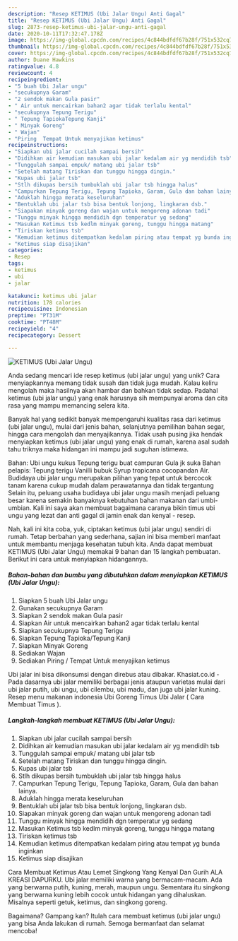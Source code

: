 ```yaml
---
description: "Resep KETIMUS (Ubi Jalar Ungu) Anti Gagal"
title: "Resep KETIMUS (Ubi Jalar Ungu) Anti Gagal"
slug: 2873-resep-ketimus-ubi-jalar-ungu-anti-gagal
date: 2020-10-11T17:32:47.178Z
image: https://img-global.cpcdn.com/recipes/4c844bdfdf67b28f/751x532cq70/ketimus-ubi-jalar-ungu-foto-resep-utama.jpg
thumbnail: https://img-global.cpcdn.com/recipes/4c844bdfdf67b28f/751x532cq70/ketimus-ubi-jalar-ungu-foto-resep-utama.jpg
cover: https://img-global.cpcdn.com/recipes/4c844bdfdf67b28f/751x532cq70/ketimus-ubi-jalar-ungu-foto-resep-utama.jpg
author: Duane Hawkins
ratingvalue: 4.8
reviewcount: 4
recipeingredient:
- "5 buah Ubi Jalar ungu"
- "secukupnya Garam"
- "2 sendok makan Gula pasir"
- " Air untuk mencairkan bahan2 agar tidak terlalu kental"
- "secukupnya Tepung Terigu"
- " Tepung TapiokaTepung Kanji"
- " Minyak Goreng"
- " Wajan"
- "Piring  Tempat Untuk menyajikan ketimus"
recipeinstructions:
- "Siapkan ubi jalar cucilah sampai bersih"
- "Didihkan air kemudian masukan ubi jalar kedalam air yg mendidih tsb"
- "Tunggulah sampai empuk/ matang ubi jalar tsb"
- "Setelah matang Tiriskan dan tunggu hingga dingin."
- "Kupas ubi jalar tsb"
- "Stlh dikupas bersih tumbuklah ubi jalar tsb hingga halus"
- "Campurkan Tepung Terigu, Tepung Tapioka, Garam, Gula dan bahan lainya."
- "Aduklah hingga merata keseluruhan"
- "Bentuklah ubi jalar tsb bisa bentuk lonjong, lingkaran dsb."
- "Siapakan minyak goreng dan wajan untuk mengoreng adonan tadi"
- "Tunggu minyak hingga mendidih dgn temperatur yg sedang"
- "Masukan Ketimus tsb kedlm minyak goreng, tunggu hingga matang"
- "Tiriskan ketimus tsb"
- "Kemudian ketimus ditempatkan kedalam piring atau tempat yg bunda inginkan"
- "Ketimus siap disajikan"
categories:
- Resep
tags:
- ketimus
- ubi
- jalar

katakunci: ketimus ubi jalar 
nutrition: 178 calories
recipecuisine: Indonesian
preptime: "PT31M"
cooktime: "PT48M"
recipeyield: "4"
recipecategory: Dessert

---
```



![KETIMUS (Ubi Jalar Ungu)](https://img-global.cpcdn.com/recipes/4c844bdfdf67b28f/751x532cq70/ketimus-ubi-jalar-ungu-foto-resep-utama.jpg)

Anda sedang mencari ide resep ketimus (ubi jalar ungu) yang unik? Cara menyiapkannya memang tidak susah dan tidak juga mudah. Kalau keliru mengolah maka hasilnya akan hambar dan bahkan tidak sedap. Padahal ketimus (ubi jalar ungu) yang enak harusnya sih mempunyai aroma dan cita rasa yang mampu memancing selera kita.

Banyak hal yang sedikit banyak mempengaruhi kualitas rasa dari ketimus (ubi jalar ungu), mulai dari jenis bahan, selanjutnya pemilihan bahan segar, hingga cara mengolah dan menyajikannya. Tidak usah pusing jika hendak menyiapkan ketimus (ubi jalar ungu) yang enak di rumah, karena asal sudah tahu triknya maka hidangan ini mampu jadi suguhan istimewa.

Bahan: Ubi ungu kukus Tepung terigu buat campuran Gula jk suka Bahan pelapis: Tepung terigu Vanilli bubuk Syrup tropicana cocopandan Air. Budidaya ubi jalar ungu merupakan pilihan yang tepat untuk bercocok tanam karena cukup mudah dalam perawatannya dan tidak tergantung Selain itu, peluang usaha budidaya ubi jalar ungu masih menjadi peluang besar karena semakin banyaknya kebutuhan bahan makanan dari umbi-umbian. Kali ini saya akan membuat bagaimana caranya bikin timus ubi ungu yang lezat dan anti gagal di jamin enak dan kenyal - resep.


Nah, kali ini kita coba, yuk, ciptakan ketimus (ubi jalar ungu) sendiri di rumah. Tetap berbahan yang sederhana, sajian ini bisa memberi manfaat untuk membantu menjaga kesehatan tubuh kita. Anda dapat membuat KETIMUS (Ubi Jalar Ungu) memakai 9 bahan dan 15 langkah pembuatan. Berikut ini cara untuk menyiapkan hidangannya.

<!--inarticleads1-->

##### Bahan-bahan dan bumbu yang dibutuhkan dalam menyiapkan KETIMUS (Ubi Jalar Ungu):

1. Siapkan 5 buah Ubi Jalar ungu
1. Gunakan secukupnya Garam
1. Siapkan 2 sendok makan Gula pasir
1. Siapkan  Air untuk mencairkan bahan2 agar tidak terlalu kental
1. Siapkan secukupnya Tepung Terigu
1. Siapkan  Tepung Tapioka/Tepung Kanji
1. Siapkan  Minyak Goreng
1. Sediakan  Wajan
1. Sediakan Piring / Tempat Untuk menyajikan ketimus


Ubi jalar ini bisa dikonsumsi dengan direbus atau dibakar. Khasiat.co.id - Pada dasarnya ubi jalar memiliki berbagai jenis ataupun varietas mulai dari ubi jalar putih, ubi ungu, ubi cilembu, ubi madu, dan juga ubi jalar kuning. Resep menu makanan indonesia Ubi Goreng Timus Ubi Jalar ( Cara Membuat Timus ). 

<!--inarticleads2-->

##### Langkah-langkah membuat KETIMUS (Ubi Jalar Ungu):

1. Siapkan ubi jalar cucilah sampai bersih
1. Didihkan air kemudian masukan ubi jalar kedalam air yg mendidih tsb
1. Tunggulah sampai empuk/ matang ubi jalar tsb
1. Setelah matang Tiriskan dan tunggu hingga dingin.
1. Kupas ubi jalar tsb
1. Stlh dikupas bersih tumbuklah ubi jalar tsb hingga halus
1. Campurkan Tepung Terigu, Tepung Tapioka, Garam, Gula dan bahan lainya.
1. Aduklah hingga merata keseluruhan
1. Bentuklah ubi jalar tsb bisa bentuk lonjong, lingkaran dsb.
1. Siapakan minyak goreng dan wajan untuk mengoreng adonan tadi
1. Tunggu minyak hingga mendidih dgn temperatur yg sedang
1. Masukan Ketimus tsb kedlm minyak goreng, tunggu hingga matang
1. Tiriskan ketimus tsb
1. Kemudian ketimus ditempatkan kedalam piring atau tempat yg bunda inginkan
1. Ketimus siap disajikan


Cara Membuat Ketimus Atau Lemet Singkong Yang Kenyal Dan Gurih ALA KREASI DAPURKU. Ubi jalar memiliki warna yang bermacam-macam. Ada yang berwarna putih, kuning, merah, maupun ungu. Sementara itu singkong yang berwarna kuning lebih cocok untuk hidangan yang dihaluskan. Misalnya seperti getuk, ketimus, dan singkong goreng. 

Bagaimana? Gampang kan? Itulah cara membuat ketimus (ubi jalar ungu) yang bisa Anda lakukan di rumah. Semoga bermanfaat dan selamat mencoba!
